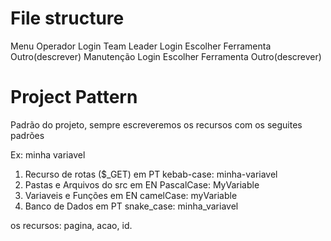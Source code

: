 # File structure

Menu
Operador
  Login
Team Leader
  Login
    Escolher Ferramenta
    Outro(descrever)
Manutenção
  Login
    Escolher Ferramenta
    Outro(descrever)



# Project Pattern

Padrão do projeto, sempre escreveremos os recursos com os seguites padrões

Ex: minha variavel

1. Recurso de rotas ($_GET) em PT kebab-case: minha-variavel
2. Pastas e Arquivos do src em EN PascalCase: MyVariable
3. Variaveis e Funções em EN camelCase: myVariable
4. Banco de Dados em PT snake_case: minha_variavel

os recursos: pagina, acao, id.

